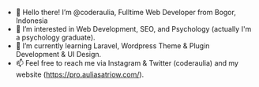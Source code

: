 - 👋 Hello there! I’m @coderaulia, Fulltime Web Developer from Bogor, Indonesia
- 👀 I’m interested in Web Development, SEO, and Psychology (actually I'm a psychology graduate). 
- 🌱 I’m currently learning Laravel, Wordpress Theme & Plugin Development & UI Design.
- 📫 Feel free to reach me via Instagram & Twitter (coderaulia) and my website (https://pro.auliasatriow.com/).

<!---
coderaulia/coderaulia is a ✨ special ✨ repository because its `README.md` (this file) appears on your GitHub profile.
You can click the Preview link to take a look at your changes.
--->
